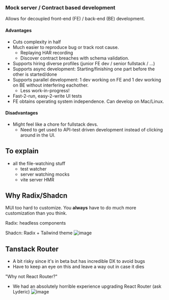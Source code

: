 ### Mock server / Contract based development

Allows for decoupled front-end (FE) / back-end (BE) development.

#### Advantages

- Cuts complexity in half
- Much easier to reproduce bug or track root cause.
  - Replaying HAR recording
  - Discover contract breaches with schema validation.
- Supports hiring diverse profiles (junior FE dev / senior fullstack / ...)
- Supports async development: Starting/finishing one part before the other is started/done
- Supports parallel development: 1 dev working on FE and 1 dev working on BE without interfering eachother.
  - Less work-in-progress!
- Fast-2-run, easy-2-write UI tests
- FE obtains operating system independence. Can develop on Mac/Linux.

#### Disadvantages

- Might feel like a chore for fullstack devs.
  - Need to get used to API-test driven development instead of clicking around in the UI.

## To explain

- all the file-watching stuff
  - test watcher
  - server watching mocks
  - vite server HMR


## Why Radix/Shadcn
MUI too hard to customize. You __always__ have to do much more customization than you think.

Radix: headless components

Shadcn: Radix + Tailwind theme
![image](https://github.com/ThomasStock/mpv2/assets/8448483/53882c6a-9034-4ec7-87e2-1a4250d5aa4d)

## Tanstack Router

- A bit risky since it's in beta but has incredible DX to avoid bugs
- Have to keep an eye on this and leave a way out in case it dies

"Why not React Router?"
- We had an absolutely horrible experience upgrading React Router (ask Lyderic)
![image](https://github.com/ThomasStock/mpv2/assets/8448483/4e0f1f75-2002-40e7-8323-0dff5c0befc1)
